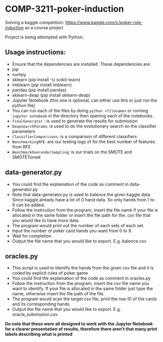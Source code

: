 # COMP-3211-poker-induction
Solving a kaggle competition: https://www.kaggle.com/c/poker-rule-induction as a course project

Project is being attempted with Python.

## Usage instructions:
- Ensure that the dependencies are installed. These dependencies are:
- pip
- numpy
- sklearn (pip install -U scikit-learn)
- imblearn (pip install imblearn)
- pandas (pip install pandas)
- sklearn-deap (pip install sklearn-deap)
- Jupyter Notebook (this one is optional, can either use this or just run the python file)
- You can run each of the files by doing `python <filename>` or running `jupyter notebook` in the directory then opening each of the notebooks.
- `FinalGenerator` : is used to generate the results for submission
- `DeapSearchParams`: is used to do the evolutionary search on the classifier parameters
- `ClassifierComparisons`: is a comparison of different classifiers
- `BenchmarkingRFE`: are our testing logs of for the best number of features from RFE
- `BenchmarkOverunderSampling`: is our trials on the SMOTE and SMOTETomek

## data-generator.py
- You could find the explaination of the code as comment in data-generator.py
- Note that data-generator.py is used to balence the given kaggle data. Since kaggle already have a lot of 0 hand data. So only hands from 1 to 9 can be added.
- Follow the instrcution from the program, insert the file name if your file is allocated in the same folder or insert the file path for the .csv file that you would like to have more data.
- The program would print out the number of each sets of each set.
- Input the number of poker card hands you want from 0 to 9.
- Wait for completion
- Output the file name that you would like to export. E.g. balence.csv

## oracles.py
- This script is used to identify the hands from the given csv file and it is coded by explicit rules of poker game
- You could find the explaination of the code as comment in oracles.py
- Follow the instruction from the program, insert the csv file name you want to identify. If your file is allocated in the same folder just type the name, otherwise insert the file path of the file.
- The program would scan the target csv file, print the row ID of the cards and its corresponding hands
- Output the file name that you would like to export. E.g. oracle_submission.csv

**Do note that these were all designed to work with the Jupyter Notebook for a clearer presentation of results, therefore there aren't that many print labels describing what is printed**

